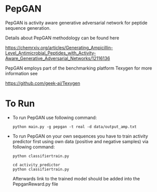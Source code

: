 # PepGAN

PepGAN is activity aware generative adversarial network for peptide sequence generation.

Details about PepGAN methodology can be found here

https://chemrxiv.org/articles/Generating_Ampicillin-Level_Antimicrobial_Peptides_with_Activity-Aware_Generative_Adversarial_Networks/12116136

PepGAN employs part of the benchmarking platform Texygen for more information see

https://github.com/geek-ai/Texygen

# To Run

* To run PepGAN use following command:
  
  `python main.py -g pepgan -t real -d data/output_amp.txt`

* To run PepGAN on your own sequences you have to train activity predictor first using own data (positive and negative samples) via following command:

  `python classifiertrain.py`
  
  ```
  cd activity_predictor
  python classifiertrain.py
  ```

  Afterwards link to the trained model should be added into the PepganReward.py file <br /><br />

